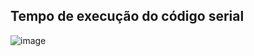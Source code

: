 ## Tempo de execução do código serial

![image](https://github.com/Julian-CT/Computa-oParalelaLab/assets/144359181/bf216a3a-650d-4eb8-96eb-3dfc2608ff47)
